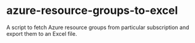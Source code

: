 # azure-resource-groups-to-excel
A script to fetch Azure resource groups from particular subscription and export them to an Excel file.
